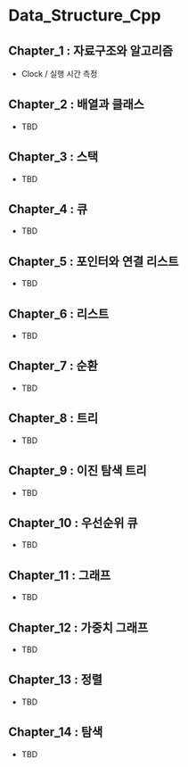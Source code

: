 # Data_Structure_Cpp

## Chapter_1 : 자료구조와 알고리즘

* Clock / 실행 시간 측정

## Chapter_2 : 배열과 클래스

* TBD

## Chapter_3 : 스택

* TBD

## Chapter_4 : 큐

* TBD

## Chapter_5 : 포인터와 연결 리스트

* TBD

## Chapter_6 : 리스트

* TBD

## Chapter_7 : 순환

* TBD

## Chapter_8 : 트리

* TBD

## Chapter_9 : 이진 탐색 트리

* TBD

## Chapter_10 : 우선순위 큐

* TBD

## Chapter_11 : 그래프

* TBD

## Chapter_12 : 가중치 그래프

* TBD

## Chapter_13 : 정렬

* TBD

## Chapter_14 : 탐색

* TBD
